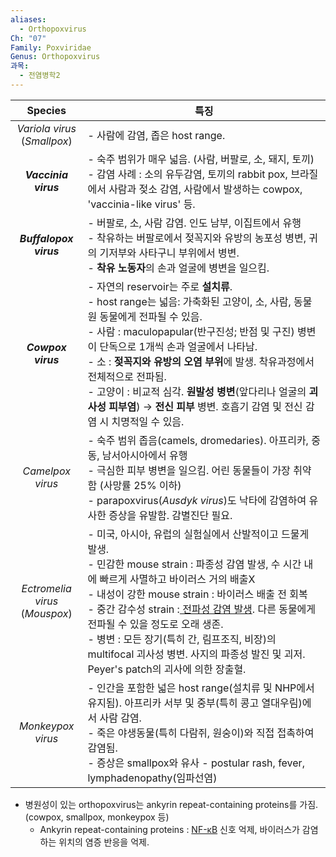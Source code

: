 ```yaml
---
aliases:
  - Orthopoxvirus
Ch: "07"
Family: Poxviridae
Genus: Orthopoxvirus
과목:
  - 전염병학2
---
```


|              Species              | 특징                                                                                                                                                                                                                                                                                                            |
| :-------------------------------: | ------------------------------------------------------------------------------------------------------------------------------------------------------------------------------------------------------------------------------------------------------------------------------------------------------------- |
|  *Variola virus*<br>(*Smallpox*)  | - 사람에 감염, 좁은 host range.                                                                                                                                                                                                                                                                                      |
|       ***Vaccinia virus***        | - 숙주 범위가 매우 넓음. (사람, 버팔로, 소, 돼지, 토끼)<br>- 감염 사례 : 소의 유두감염, 토끼의 rabbit pox, 브라질에서 사람과 젖소 감염, 사람에서 발생하는 cowpox, 'vaccinia-like virus' 등.                                                                                                                                                                        |
|      ***Buffalopox virus***       | - 버팔로, 소, 사람 감염. 인도 남부, 이집트에서 유행<br>- 착유하는 버팔로에서 젖꼭지와 유방의 농포성 병변, 귀의 기저부와 사타구니 부위에서 병변. <br>- **착유 노동자**의 손과 얼굴에 병변을 일으킴.                                                                                                                                                                                     |
|        ***Cowpox virus***         | - 자연의 reservoir는 주로 **설치류**.<br>- host range는 넓음: 가축화된 고양이, 소, 사람, 동물원 동물에게 전파될 수 있음.<br>- 사람 : maculopapular(반구진성; 반점 및 구진) 병변이 단독으로 1개씩 손과 얼굴에서 나타남.<br>- 소 : **젖꼭지와 유방의 오염 부위**에 발생. 착유과정에서 전체적으로 전파됨.<br>- 고양이 : 비교적 심각. **원발성 병변**(앞다리나 얼굴의 **괴사성 피부염**) → **전신 피부** 병변. 호흡기 감염 및 전신 감염 시 치명적일 수 있음.     |
|         *Camelpox virus*          | - 숙주 범위 좁음(camels, dromedaries).  아프리카, 중동, 남서아시아에서 유행<br>- 극심한 피부 병변을 일으킴. 어린 동물들이 가장 취약함 (사망률 25% 이하)<br>- parapoxvirus(*Ausdyk virus*)도 낙타에 감염하여 유사한 증상을 유발함. 감별진단 필요.                                                                                                                                     |
| *Ectromelia virus*<br>(*Mouspox*) | - 미국, 아시아, 유럽의 실험실에서 산발적이고 드물게 발생.<br>- 민감한 mouse strain : 파종성 감염 발생, 수 시간 내에 빠르게 사멸하고 바이러스 거의 배출X<br>- 내성이 강한 mouse strain : 바이러스 배출 전 회복<br>- 중간 감수성 strain :<u> 전파성 감염 발생</u>. 다른 동물에게 전파될 수 있을 정도로 오래 생존.<br>- 병변 : 모든 장기(특히 간, 림프조직, 비장)의 multifocal 괴사성 병변. 사지의 파종성 발진 및 괴저. Peyer's patch의 괴사에 의한 장출혈. |
|         *Monkeypox virus*         | - 인간을 포함한 넓은 host range(설치류 및 NHP에서 유지됨). 아프리카 서부 및 중부(특히 콩고 열대우림)에서 사람 감염.<br>- 죽은 야생동물(특히 다람쥐, 원숭이)와 직접 접촉하여 감염됨.<br>- 증상은 smallpox와 유사 - postular rash, fever, lymphadenopathy(임파선염)                                                                                                                       |
- 병원성이 있는 orthopoxvirus는 ankyrin repeat-containing proteins를 가짐. (cowpox, smallpox, monkeypox 등)
	- Ankyrin repeat-containing proteins : [NF-κB](./NF-%CE%BAB.md) 신호 억제, 바이러스가 감염하는 위치의 염증 반응을 억제.
